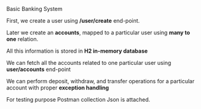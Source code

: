 Basic Banking System

First, we create a user using **/user/create** end-point.

Later we create an **accounts**, mapped to a particular user using **many to one** relation.

All this information is stored in **H2 in-memory database**

We can fetch all the accounts related to one particular user using **user/accounts** end-point

We can perform deposit, withdraw, and transfer operations for a particular account with proper **exception handling**

For testing purpose 
Postman collection Json is attached.
